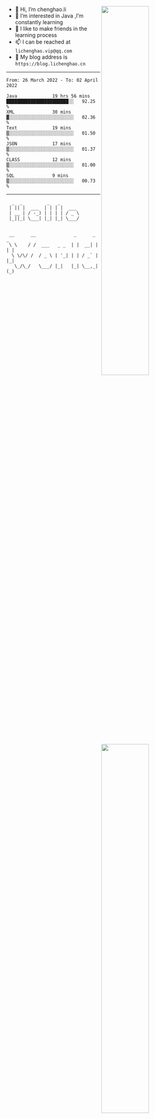 [<img align="right" width="50%" src="https://github-readme-stats.vercel.app/api?username=lichlaughing&show_icons=true">](https://metrics.lecoq.io/ouuan?template=classic)
- 👋 Hi, I’m chenghao.li
- 👀 I’m interested in Java ,I’m constantly learning
- 💞️ I like to make friends in the learning process
- 📫 I can be reached at `lichenghao.vip@qq.com`
- 🔗 My blog address is `https://blog.lichenghao.cn`


------
<!--START_SECTION:waka-->

```text
From: 26 March 2022 - To: 02 April 2022

Java             19 hrs 56 mins  ███████████████████████░░   92.25 %
XML              30 mins         ▓░░░░░░░░░░░░░░░░░░░░░░░░   02.36 %
Text             19 mins         ▒░░░░░░░░░░░░░░░░░░░░░░░░   01.50 %
JSON             17 mins         ▒░░░░░░░░░░░░░░░░░░░░░░░░   01.37 %
CLASS            12 mins         ▒░░░░░░░░░░░░░░░░░░░░░░░░   01.00 %
SQL              9 mins          ▒░░░░░░░░░░░░░░░░░░░░░░░░   00.73 %
```

<!--END_SECTION:waka-->

------

[<img align="right" width="50%" src="https://www.clustrmaps.com/map_v2.png?cl=ffffff&w=300&t=tt&d=o2HGaalky8OiHBxnoPq9wPYTNv7qpo8ua9FG06sBqt4&co=2d78ad&ct=ffffff">](https://github.com/lichlaughing)

```
  _  _         _   _       
 | || |  ___  | | | |  ___ 
 | __ | / -_) | | | | / _ \
 |_||_| \___| |_| |_| \___/
                           
```
```
 __      __              _      _     _ 
 \ \    / /  ___   _ _  | |  __| |   | |
  \ \/\/ /  / _ \ | '_| | | / _` |   |_|
   \_/\_/   \___/ |_|   |_| \__,_|   (_)
                                        
```
